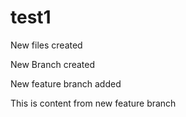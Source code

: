 # test1

New files created

New Branch created

New feature branch added

This is content from new feature branch

